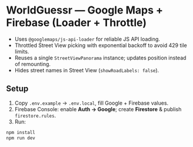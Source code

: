 # WorldGuessr — Google Maps + Firebase (Loader + Throttle)

- Uses `@googlemaps/js-api-loader` for reliable JS API loading.
- Throttled Street View picking with exponential backoff to avoid 429 tile limits.
- Reuses a single `StreetViewPanorama` instance; updates position instead of remounting.
- Hides street names in Street View (`showRoadLabels: false`).

## Setup
1) Copy `.env.example` → `.env.local`, fill Google + Firebase values.
2) Firebase Console: enable **Auth → Google**; create **Firestore** & publish `firestore.rules`.
3) Run:
```bash
npm install
npm run dev
```
